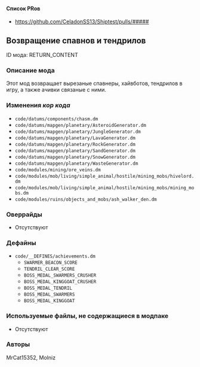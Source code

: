 
#### Список PRов

- https://github.com/CeladonSS13/Shiptest/pulls/#####
<!--
  Ссылки на PRы, связанные с модом:
  - Создание
  - Большие изменения
-->

<!-- Название мода. Не важно на русском или на английском. -->
## Возвращение спавнов и тендрилов

ID мода: RETURN_CONTENT
<!--
  Название модпака прописными буквами, СОЕДИНЁННЫМИ_ПОДЧЁРКИВАНИЕМ,
  которое ты будешь использовать для обозначения файлов.
  При запуске скрипта выставляется автоматически.
-->

### Описание мода

Этот мод возвращает вырезаные спавнеры, хайвботов, тендрилов в игру, а также ачивки связаные с ними.
<!--
  Что он делает, что добавляет: что, куда, зачем и почему - всё здесь.
  А также любая полезная информация.
-->

### Изменения *кор кода*

- `code/datums/components/chasm.dm`
- `code/datums/mapgen/planetary/AsteroidGenerator.dm`
- `code/datums/mapgen/planetary/JungleGenerator.dm`
- `code/datums/mapgen/planetary/LavaGenerator.dm`
- `code/datums/mapgen/planetary/RockGenerator.dm`
- `code/datums/mapgen/planetary/SandGenerator.dm`
- `code/datums/mapgen/planetary/SnowGenerator.dm`
- `code/datums/mapgen/planetary/WasteGenerator.dm`
- `code/modules/mining/ore_veins.dm`
- `code/modules/mob/living/simple_animal/hostile/mining_mobs/hivelord.dm`
- `code/modules/mob/living/simple_animal/hostile/mining_mobs/mining_mobs.dm`
- `code/modules/ruins/objects_and_mobs/ash_walker_den.dm`

<!--
  Если вы редактировали какие-либо процедуры или переменные в кор коде,
  они должны быть указаны здесь.
  Нужно указать и файл, и процедуры/переменные.

  Изменений нет - напиши "Отсутствуют"
  Примеры: `code/modules/mob/living.dm`: `proc/overriden_proc`, `var/overriden_var`
-->

### Оверрайды

- Отсутствуют
<!--
  Если ты добавлял новый модульный оверрайд, его нужно указать здесь.
  Здесь указываются оверрайды в твоём моде и папке `_master_files`

  Изменений нет - напиши "Отсутствуют"
  Примеры: 
  - `mods/_master_files/sound/my_cool_sound.ogg`
  - `mods/_master_files/code/my_modular_override.dm`: `proc/overriden_proc`, `var/overriden_var`
-->

### Дефайны

- `code/__DEFINES/achievements.dm`
  - `SWARMER_BEACON_SCORE`
  - `TENDRIL_CLEAR_SCORE`
  - `BOSS_MEDAL_SWARMERS_CRUSHER`
  - `BOSS_MEDAL_KINGGOAT_CRUSHER`
  - `BOSS_MEDAL_TENDRIL`
  - `BOSS_MEDAL_SWARMERS`
  - `BOSS_MEDAL_KINGGOAT`

<!--
  Если требовалось добавить какие-либо дефайны, укажи файлы,
  в которые ты их добавил, а также перечисли имена.
  И то же самое, если ты используешь дефайны, определённые другим модом.

  Не используешь - напиши "Отсутствуют"
  Примеры: `code/__defines/~mod_celadon/return_content.dm`: `RETURN_CONTENT_SPEED_MULTIPLIER`, `RETURN_CONTENT_SPEED_BASE`
-->

### Используемые файлы, не содержащиеся в модпаке

- Отсутствуют
<!--
  Будь то немодульный файл или модульный файл, который не содержится в папке,
  принадлежащей этому конкретному моду, он должен быть упомянут здесь.
  Хорошими примерами являются иконки или звуки, которые используются одновременно
  несколькими модулями, или что-либо подобное.
  Примеры: `mods/_master_files/icons/obj/alien.dmi`
-->

### Авторы

MrCat15352, Molniz
<!--
  Здесь находится твой никнейм
  Если работал совместно - никнеймы тех, кто помогал.
  В случае порта чего-либо должна быть ссылка на источник.
-->
